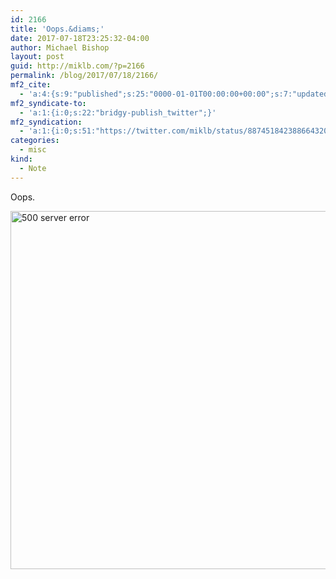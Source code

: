 ```yaml
---
id: 2166
title: 'Oops.&diams;'
date: 2017-07-18T23:25:32-04:00
author: Michael Bishop
layout: post
guid: http://miklb.com/?p=2166
permalink: /blog/2017/07/18/2166/
mf2_cite:
  - 'a:4:{s:9:"published";s:25:"0000-01-01T00:00:00+00:00";s:7:"updated";s:25:"0000-01-01T00:00:00+00:00";s:8:"category";a:1:{i:0;s:0:"";}s:6:"author";a:0:{}}'
mf2_syndicate-to:
  - 'a:1:{i:0;s:22:"bridgy-publish_twitter";}'
mf2_syndication:
  - 'a:1:{i:0;s:51:"https://twitter.com/miklb/status/887451842388664320";}'
categories:
  - misc
kind:
  - Note
---
```

Oops.

<img src="https://cdn.miklb.com/Server_Error__GitHub_2017-07-18_19-18-14.png" width="878" height="573" alt="500 server error" class="u-photo alignnone size-large" />